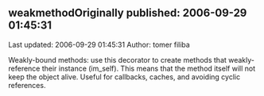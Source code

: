 ## weakmethodOriginally published: 2006-09-29 01:45:31 
Last updated: 2006-09-29 01:45:31 
Author: tomer filiba 
 
Weakly-bound methods: use this decorator to create methods that weakly-reference their instance (im_self). This means that the method itself will not keep the object alive. Useful for callbacks, caches, and avoiding cyclic references.